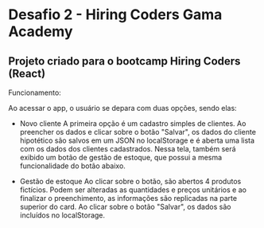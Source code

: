 # Desafio 2 - Hiring Coders Gama Academy

## Projeto criado para o bootcamp Hiring Coders (React)

Funcionamento:

Ao acessar o app, o usuário se depara com duas opções, sendo elas:

- Novo cliente
  A primeira opção é um cadastro simples de clientes. Ao preencher os dados e clicar sobre o botão "Salvar", os dados do cliente hipotético são salvos em um JSON no localStorage e é aberta uma lista com os dados dos clientes cadastrados. Nessa tela, também será exibido um botão de gestão de estoque, que possui a mesma funcionalidade do botão abaixo.

- Gestão de estoque
  Ao clicar sobre o botão, são abertos 4 produtos fictícios. Podem ser alteradas as quantidades e preços unitários e ao finalizar o preenchimento, as informações são replicadas na parte superior do card. Ao clicar sobre o botão "Salvar", os dados são incluídos no localStorage.
